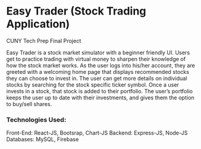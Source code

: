 # Easy Trader (Stock Trading Application)

CUNY Tech Prep Final Project

Easy Trader is a stock market simulator with a beginner friendly UI. Users get to practice trading with virtual money to sharpen their knowledge of how the stock market works.
As the user logs into his/her account, they are greeted with a welcoming home page that displays recommended stocks they can choose to invest in. The user can get more details on individual stocks by searching for the stock specific ticker symbol. 
Once a user invests in a stock, that stock is added to their portfolio. The user’s portfolio keeps the user up to date with their investments, and gives them the option to buy/sell shares. 

### Technologies Used:
Front-End: React-JS, Bootsrap, Chart-JS
Backend: Express-JS, Node-JS
Databases: MySQL, Firebase

